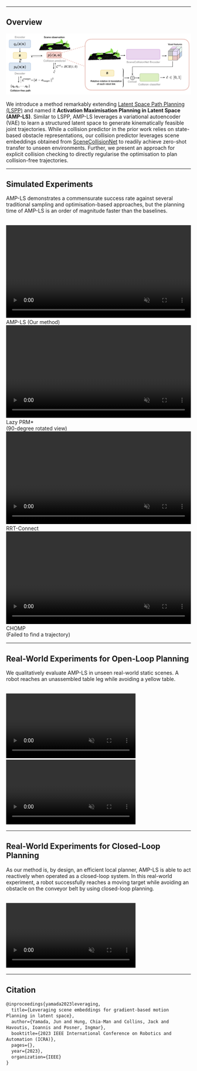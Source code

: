 
----

## Overview

![AMP-LS Framework](./img/lsmp_method.png)

We introduce a method remarkably extending <a href="https://ieeexplore.ieee.org/document/9718343" target="_blank">Latent Space Path Planning (LSPP)</a> and named it **Activation Maximisation Planning in Latent Space (AMP-LS)**. Similar to LSPP, AMP-LS leverages a variational autoencoder (VAE) to learn a structured latent space to generate kinematically feasible joint trajectories. While a collision predictor in the prior work relies on state-based obstacle representations, our collision predictor leverages scene embeddings obtained from <a href="https://sites.google.com/nvidia.com/scenecollisionnet" target="_blank">SceneCollisionNet</a> to readily achieve zero-shot transfer to unseen environments. Further, we present an approach for explicit collision checking to directly regularise the optimisation to plan collision-free trajectories.

----
## Simulated Experiments

<p>AMP-LS demonstrates a commensurate success rate against several traditional sampling and optimisation-based approaches, but the planning time of AMP-LS is an order of magnitude faster than the baselines.</p><br>
<div class="w3-row-padding">
    <div class="w3-col s3 w3-center">
        <video height="auto" width="100%" controls muted>
          <source src="./video/amp_ls.mp4" type="video/mp4">
        </video>
        <div class="method-name">AMP-LS (Our method)</div>
    </div>
    <div class="w3-col s3 w3-center">
        <video height="auto" width="100%" controls muted>
        <source src="./video/lazyprmstar.mp4" type="video/mp4">
        </video>
        <div class="method-name">Lazy PRM* <br/>(90-degree rotated view)</div>
    </div>
    <div class="w3-col s3 w3-center">
        <video height="auto" width="100%" controls muted>
          <source src="./video/rrtconnect.mp4" type="video/mp4">
        </video>
        <div class="method-name">RRT-Connect</div>
    </div>
    <div class="w3-col s3 w3-center">
        <video height="auto" width="100%" controls muted>
          <source src="./video/chomp.mp4" type="video/mp4">
        </video>
        <div class="method-name">CHOMP <br/>(Failed to find a trajectory)</div>
    </div>
</div>

----
## Real-World Experiments for Open-Loop Planning
<!-- <span class="env-name"><b>Real-World Environments</b></span> -->
<p>We qualitatively evaluate AMP-LS in unseen real-world static scenes. A robot reaches an unassembled table leg while avoiding a yellow table.</p><br>
<div class="w3-row-padding">
    <div class="w3-col s6 w3-center">
        <video height="auto" width="70%" controls autoplay loop muted>
          <source src="./video/open_loop-real_world.mp4" type="video/mp4">
        </video>
        <!-- <div class="method-name">Furniture Avoidance</div> -->
    </div>
    <div class="w3-col s6 w3-center">
        <video height="auto" width="70%" controls autoplay loop muted>
          <source src="./video/open_loop-real_world2.mp4" type="video/mp4">
        </video>
        <!-- <div class="method-name">Conveyor Target Reaching</div> -->
    </div>
</div>

----
## Real-World Experiments for Closed-Loop Planning
<p>As our method is, by design, an efficient local planner, AMP-LS is able to act reactively when operated as a closed-loop system. In this real-world experiment, a robot successfully reaches a moving target while avoiding an obstacle on the conveyor belt by using closed-loop planning.</p><br>
<div class="w3-row-padding">
    <div class="w3-col s12 w3-center">
        <video height="auto" width="70%" controls autoplay loop muted>
          <source src="./video/closed_loop_real-world.mp4" type="video/mp4">
        </video>
        <!-- <div class="method-name">Furniture Avoidance</div> -->
    </div>
</div>

----

## Citation
```
@inproceedings{yamada2023leveraging,
  title={Leveraging scene embeddings for gradient-based motion Planning in latent space},
  author={Yamada, Jun and Hung, Chia-Man and Collins, Jack and Havoutis, Ioannis and Posner, Ingmar},
  booktitle={2023 IEEE International Conference on Robotics and Automation (ICRA)},
  pages={},
  year={2023},
  organization={IEEE}
}
```
